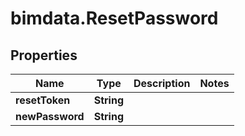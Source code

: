 # bimdata.ResetPassword

## Properties
Name | Type | Description | Notes
------------ | ------------- | ------------- | -------------
**resetToken** | **String** |  | 
**newPassword** | **String** |  | 


